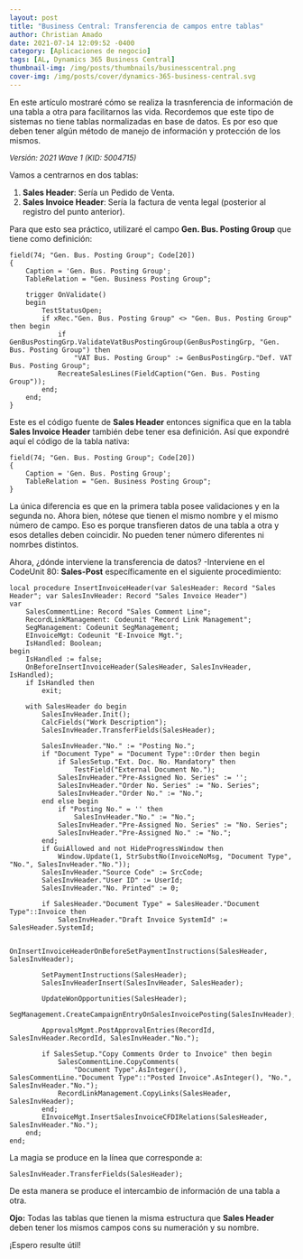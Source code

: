 ```yaml
---
layout: post
title: "Business Central: Transferencia de campos entre tablas"
author: Christian Amado
date: 2021-07-14 12:09:52 -0400
category: [Aplicaciones de negocio]
tags: [AL, Dynamics 365 Business Central]
thumbnail-img: /img/posts/thumbnails/businesscentral.png
cover-img: /img/posts/cover/dynamics-365-business-central.svg
---
```


En este artículo mostraré cómo se realiza la trasnferencia de información de una tabla a otra para facilitarnos las vida. Recordemos que este tipo de sistemas no tiene tablas normalizadas en base de datos. Es por eso que deben tener algún método de manejo de información y protección de los mismos.

<!--more-->
*<font size="2">Versión: 2021 Wave 1 (KID: 5004715)</font>*

Vamos a centrarnos en dos tablas:
1. **Sales Header**: Sería un Pedido de Venta.
2. **Sales Invoice Header**: Sería la factura de venta legal (posterior al registro del punto anterior).

Para que esto sea práctico, utilizaré el campo **Gen. Bus. Posting Group** que tiene como definición:
```
field(74; "Gen. Bus. Posting Group"; Code[20])
{
    Caption = 'Gen. Bus. Posting Group';
    TableRelation = "Gen. Business Posting Group";

    trigger OnValidate()
    begin
        TestStatusOpen;
        if xRec."Gen. Bus. Posting Group" <> "Gen. Bus. Posting Group" then begin
            if GenBusPostingGrp.ValidateVatBusPostingGroup(GenBusPostingGrp, "Gen. Bus. Posting Group") then
                "VAT Bus. Posting Group" := GenBusPostingGrp."Def. VAT Bus. Posting Group";
            RecreateSalesLines(FieldCaption("Gen. Bus. Posting Group"));
        end;
    end;
}
```
Este es el código fuente de **Sales Header** entonces significa que en la tabla **Sales Invoice Header** también debe tener esa definición. Así que expondré aquí el código de la tabla nativa:
```
field(74; "Gen. Bus. Posting Group"; Code[20])
{
    Caption = 'Gen. Bus. Posting Group';
    TableRelation = "Gen. Business Posting Group";
}
```
La única diferencia es que en la primera tabla posee validaciones y en la segunda no. Ahora bien, nótese que tienen el mismo nombre y el mismo número de campo. Eso es porque transfieren datos de una tabla a otra y esos detalles deben coincidir. No pueden tener número diferentes ni nomrbes distintos.  

Ahora, ¿dónde interviene la transferencia de datos? -Interviene en el CodeUnit 80: **Sales-Post** específicamente en el siguiente procedimiento:
```
local procedure InsertInvoiceHeader(var SalesHeader: Record "Sales Header"; var SalesInvHeader: Record "Sales Invoice Header")
var
    SalesCommentLine: Record "Sales Comment Line";
    RecordLinkManagement: Codeunit "Record Link Management";
    SegManagement: Codeunit SegManagement;
    EInvoiceMgt: Codeunit "E-Invoice Mgt.";
    IsHandled: Boolean;
begin
    IsHandled := false;
    OnBeforeInsertInvoiceHeader(SalesHeader, SalesInvHeader, IsHandled);
    if IsHandled then
        exit;

    with SalesHeader do begin
        SalesInvHeader.Init();
        CalcFields("Work Description");
        SalesInvHeader.TransferFields(SalesHeader);

        SalesInvHeader."No." := "Posting No.";
        if "Document Type" = "Document Type"::Order then begin
            if SalesSetup."Ext. Doc. No. Mandatory" then
                TestField("External Document No.");
            SalesInvHeader."Pre-Assigned No. Series" := '';
            SalesInvHeader."Order No. Series" := "No. Series";
            SalesInvHeader."Order No." := "No.";
        end else begin
            if "Posting No." = '' then
                SalesInvHeader."No." := "No.";
            SalesInvHeader."Pre-Assigned No. Series" := "No. Series";
            SalesInvHeader."Pre-Assigned No." := "No.";
        end;
        if GuiAllowed and not HideProgressWindow then
            Window.Update(1, StrSubstNo(InvoiceNoMsg, "Document Type", "No.", SalesInvHeader."No."));
        SalesInvHeader."Source Code" := SrcCode;
        SalesInvHeader."User ID" := UserId;
        SalesInvHeader."No. Printed" := 0;

        if SalesHeader."Document Type" = SalesHeader."Document Type"::Invoice then
            SalesInvHeader."Draft Invoice SystemId" := SalesHeader.SystemId;

        OnInsertInvoiceHeaderOnBeforeSetPaymentInstructions(SalesHeader, SalesInvHeader);

        SetPaymentInstructions(SalesHeader);
        SalesInvHeaderInsert(SalesInvHeader, SalesHeader);

        UpdateWonOpportunities(SalesHeader);
        SegManagement.CreateCampaignEntryOnSalesInvoicePosting(SalesInvHeader);

        ApprovalsMgmt.PostApprovalEntries(RecordId, SalesInvHeader.RecordId, SalesInvHeader."No.");

        if SalesSetup."Copy Comments Order to Invoice" then begin
            SalesCommentLine.CopyComments(
                "Document Type".AsInteger(), SalesCommentLine."Document Type"::"Posted Invoice".AsInteger(), "No.", SalesInvHeader."No.");
            RecordLinkManagement.CopyLinks(SalesHeader, SalesInvHeader);
        end;
        EInvoiceMgt.InsertSalesInvoiceCFDIRelations(SalesHeader, SalesInvHeader."No.");
    end;
end;
```
La magia se produce en la línea que corresponde a:
```
SalesInvHeader.TransferFields(SalesHeader);
```

De esta manera se produce el intercambio de información de una tabla a otra.

**Ojo:** Todas las tablas que tienen la misma estructura que **Sales Header** deben tener los mismos campos cons su numeración y su nombre.

¡Espero resulte útil!